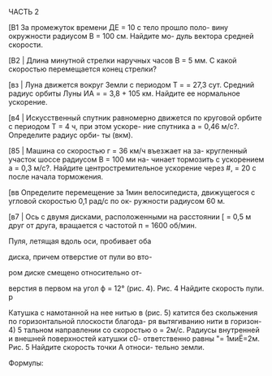 ЧАСТЬ 2

[В1 За промежуток времени ДЕ = 10 с тело прошло поло-
вину окружности радиусом В = 100 см. Найдите мо-
дуль вектора средней скорости.

[В2 | Длина минутной стрелки наручных часов В = 5 мм.
С какой скоростью перемещается конец стрелки?

[вз | Луна движется вокруг Земли с периодом Т =
= 27,3 сут. Средний радиус орбиты Луны ИА =
= 3,8 + 105 км. Найдите ее нормальное ускорение.

[в4 | Искусственный спутник равномерно движется по
круговой орбите с периодом Т = 4 ч, при этом ускоре-
ние спутника а = 0,46 м/с?. Определите радиус орби-
ты (вкм).

[85 | Машина со скоростью г = 36 км/ч въезжает на за-
кругленный участок шоссе радиусом В = 100 ми на-
чинает тормозить с ускорением а = 0,3 м/с?. Найдите
центростремительное ускорение через #, = 20 с после
начала торможения.

[вв Определите перемещение за 1мин велосипедиста,
движущегося с угловой скоростью 0,1 рад/с по ок-
ружности радиусом 60 м.

[в7 | Ось с двумя дисками, расположенными
на расстоянии [ = 0,5 м друг от друга,
вращается с частотой п = 1600 об/мин.

Пуля, летящая вдоль оси, пробивает оба

диска, причем отверстие от пули во вто-

ром диске смещено относительно от-

верстия в первом на угол ф = 12° (рис. 4). Рис. 4
Найдите скорость пули. р

Катушка с намотанной на нее нитью в
(рис. 5) катится без скольжения по
горизонтальной плоскости благода-
ря вытягиванию нити в горизон- 4) 5
тальном направлении со скоростью
о = 2м/с. Радиусы внутренней и
внешней поверхностей катушки с0-
ответственно равны "= 1миЁ=2м. Рис. 5
Найдите скорость точки А относи-
тельно земли.


Формулы:
